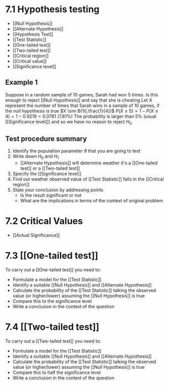 # 7.1 Hypothesis testing
- [[Null Hypothesis]]
- [[Alternate Hypothesis]]
- [[Hypothesis Test]]
- [[Test Statistic]]
- [[One-tailed test]]
- [[Two-tailed test]]
- [[Critical region]]
- [[Critical value]]
- [[Significance level]]
## Example 1
Suppose in a random sample of 10 games, Sarah had won 5 times. Is this enough to reject [[Null Hypothesis]] and say that she is cheating
Let X represent the number of times that Sarah wins in a sample of 10 games, if the null hypothesis is true
$X \sim B(10,\frac{1}{4})$
$P(X\geq5) = 1-P(X\leq4) = 1-0.9219 = 0.0781 \: (7.81\%)$
The probability is larger than 5% (usual [[Significance level]]) and so we have no reason to reject $H_0$ 
## Test procedure summary
1. Identify the population parameter $\theta$ that you are going to test
2. Write down $H_0$ and $H_1$
	- [[Alternate Hypothesis]] will determine weather it's a [[One-tailed test]] or a [[Two-tailed test]]
3. Specify the [[Significance level]]
4. Find out weather observed value of [[Test Statistic]] falls in the [[Critical region]]
5. State your conclusion by addressing points
	- Is the result significant or not
	- What are the implications in terms of the context of original problem
# 7.2 Critical Values
- [[Actual Significance]]
# 7.3 [[One-tailed test]]
To carry out a [[One-tailed test]] you need to:
- Formulate a model for the [[Test Statistic]]
- Identify a suitable [[Null Hypothesis]] and [[Alternate Hypothesis]]
- Calculate the probability of the [[Test Statistic]] talking the observed value (or higher/lower) assuming the [[Null Hypothesis]] is true
- Compare this to the significance level
- Write a conclusion in the context of the question
# 7.4 [[Two-tailed test]]
To carry out a [[Two-tailed test]] you need to:
- Formulate a model for the [[Test Statistic]]
- Identify a suitable [[Null Hypothesis]] and [[Alternate Hypothesis]]
- Calculate the probability of the [[Test Statistic]] talking the observed value (or higher/lower) assuming the [[Null Hypothesis]] is true
- Compare this to half the significance level
- Write a conclusion in the context of the question